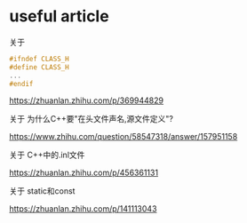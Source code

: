 # useful article

关于
```cpp
#ifndef CLASS_H
#define CLASS_H
...
#endif
```
<https://zhuanlan.zhihu.com/p/369944829> 

关于
为什么C++要"在头文件声名,源文件定义"?

<https://www.zhihu.com/question/58547318/answer/157951158>

关于
C++中的.inl文件

<https://zhuanlan.zhihu.com/p/456361131>

关于
static和const

<https://zhuanlan.zhihu.com/p/141113043>
